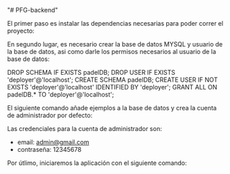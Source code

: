 "# PFG-backend" 

El primer paso es instalar las dependencias necesarias para poder correr el proyecto:

En segundo lugar, es necesario crear la base de datos MYSQL y usuario de la base de datos, asi como darle los permisos necesarios al usuario de la base de datos:

DROP SCHEMA IF EXISTS padelDB;
DROP USER IF EXISTS 'deployer'@'localhost';
CREATE SCHEMA padelDB;
CREATE USER IF NOT EXISTS 'deployer'@'localhost' IDENTIFIED BY 'deployer';
GRANT ALL ON padelDB.* TO 'deployer'@'localhost';

El siguiente comando añade ejemplos a la base de datos y crea la cuenta de administrador por defecto:


Las credenciales para la cuenta de administrador son:
  - email: admin@gmail.com
  - contraseña: 12345678

Por útlimo, iniciaremos la aplicación con el siguiente comando:
